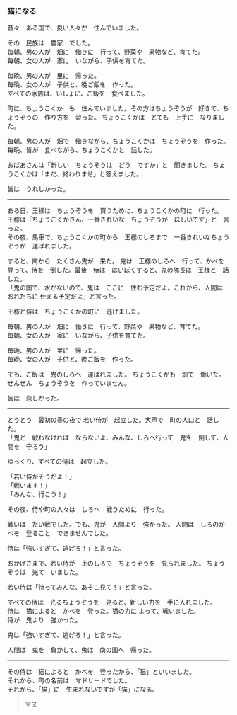 
### 猫になる

昔々　ある国で、良い人々が　住んでいました。

その　民族は　農家　でした。</br>
毎朝、男の人が　畑に　働きに　行って、野菜や　果物など、育てた。</br>
毎朝、女の人が　家に　いながら、子供を育てた。</br>

毎晩、男の人が　里に　帰った。</br>
毎晩、女の人が　子供と、晩ご飯を　作った。</br>
すべての家族は、いしょに、ご飯を　食べました。

町に、ちょうこくか　も　住んでいました。その方はちょうぞうが　好きで、ちょうぞうの　作り方を　習った。
ちょうこくかは　とても　上手に　なりました。

毎朝、男の人が　畑で　働きながら、ちょうこくかは　ちょうぞうを　作った。</br>
毎晩、皆が　食べながら、ちょうこくかと　話した。

おばあさんは「新しい　ちょうぞうは　どう　ですか」と　聞きました。
ちょうこくかは「まだ、終わりませ」と答えました。

皆は　うれしかった。

***

ある日、王様は　ちょうぞうを　買うために、ちょうこくかの町に　行った。</br>
王様は「ちょうこくかさん、一番きれいな　ちょうぞうが　ほしいです」と　言った。</br>
その夜、馬車で、ちょうこくかの町から　王様のしろまで　一番きれいなちょうぞうが　運ばれました。

すると、南から　たくさん鬼が　来た。
鬼は　王様のしろへ　行って、かべを　登って、侍を　倒した。最後　侍は　はいぼくすると、鬼の隊長は　王様と　話した。</br>
「鬼の国で、水がないので、鬼は　ここに　住む予定だよ。これから、人間は　おれたちに 仕える予定だよ」と言った。

王様と侍は　ちょうこくかの町に　逃げました。

毎朝、男の人が　畑に　働きに　行って、野菜や　果物など、育てた。</br>
毎朝、女の人が　家に　いながら、子供を育てた。

毎晩、男の人が　里に　帰った。</br>
毎晩、女の人が　子供と、晩ご飯を　作った。

でも、ご飯は　鬼のしろへ　運ばれました。
ちょうこくかも　畑で　働いた。ぜんぜん　ちょうぞうを　作っていません。

皆は　悲しかった。

***

とうとう　最初の春の夜で 若い侍が　起立した。大声で　町の人口と　話した。</br>
「鬼と　戦わなければ　ならないよ、みんな、しろへ行って　鬼を　倒して、人間を　守ろう」

ゆっくり、すべての侍は　起立した。

「若い侍がそうだよ！」</br>
「戦います！」</br>
「みんな、行こう！」

その夜、侍や町の人々は　しろへ　戦うために　行った。

戦いは　たい戦でした。でも、鬼が　人間より　強かった。
人間は　しろのかべを　登ること　できませんでした。

侍は「強いすぎて、逃げろ！」と言った。

おかげさまで、若い侍が　上のしろで　ちょうぞうを　見られました。
ちょうぞうは　光て　いました。

若い侍は「待ってみんな、あそこ見て！」と言った。

すべての侍は　光るちょうぞうを　見ると、新しい力を　手に入れました。</br>
侍は　猫によると　かべを　登った。猫の力に
よって、戦いました。</br>
侍が　鬼より　強かった。

鬼は「強いすぎて、逃げろ！」と言った。

人間は　鬼を　負かして、鬼は　南の国へ　帰った。

***

その侍は　猫によると　かべを　登ったから、「猫」といいました。</br>
それから、町の名前は　マドリードでした。</br>
それから、「猫」に　生まれないですが「猫」になる。

> マヌ
